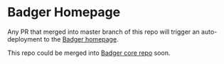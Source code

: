 # Badger Homepage

Any PR that merged into master branch of this repo will trigger an auto-deployment to the [Badger homepage](https://xopt-org.github.io/Badger/).

This repo could be merged into [Badger core repo](https://github.com/xopt-org/Badger) soon.
